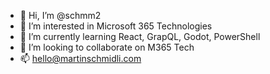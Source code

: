 - 👋 Hi, I’m @schmm2
- 👀 I’m interested in Microsoft 365 Technologies
- 🌱 I’m currently learning React, GrapQL, Godot, PowerShell
- 💞️ I’m looking to collaborate on M365 Tech
- 📫 hello@martinschmidli.com

<!---
schmm2/schmm2 is a ✨ special ✨ repository because its `README.md` (this file) appears on your GitHub profile.
You can click the Preview link to take a look at your changes.
--->
